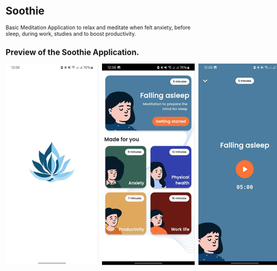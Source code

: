 # Soothie

Basic Meditation Application to relax and meditate when felt anxiety, before sleep, during work, studies and to boost productivity.

## Preview of the Soothie Application.

<div style="display: flex; gap: 10px;">
  <img src="assets/images/preview/image4.jpg" alt="Alt text" width="250" style="display: inline-block;" />
  <img src="assets/images/preview/image3.jpg" alt="Alt text" width="250" style="display: inline-block;" />
  <img src="assets/images/preview/image2.jpg" alt="Alt text" width="250" style="display: inline-block;" />
  <img src="assets/images/preview/image1.jpg" alt="Alt text" width="250" style="display: inline-block;" />
</div>
